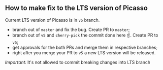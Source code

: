 <div style="max-width: 800px;">

## How to make fix to the LTS version of Picasso

Current LTS version of Picasso is in `v5` branch.

- branch out of `master` and fix the bug. Create PR to `master`;
- branch out of `v5` and `cherry-pick` the commit done here :point_up:. Create PR to `v5`;
- get approvals for the both PRs and merge them in respective branches;
- right after you merge your PR to `v5` a new LTS version will be released.

_Important:_ It's not allowed to commit breaking changes into LTS branch

